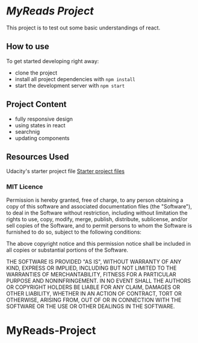 # *MyReads Project*
This project is to test out some basic understandings of react.


## How to use

To get started developing right away:

* clone the project
* install all project dependencies with `npm install`
* start the development server with `npm start`

## Project Content

* fully responsive design 
* using states in react
* searchnig 
* updating components 


## Resources Used

Udacity's starter project file 
[Starter project files](https://github.com/udacity/reactnd-project-myreads-starter)

### MIT Licence 

Permission is hereby granted, free of charge, to any person obtaining a copy of this software and associated documentation files (the "Software"), to deal in the Software without restriction, including without limitation the rights to use, copy, modify, merge, publish, distribute, sublicense, and/or sell copies of the Software, and to permit persons to whom the Software is furnished to do so, subject to the following conditions:

The above copyright notice and this permission notice shall be included in all copies or substantial portions of the Software.

THE SOFTWARE IS PROVIDED "AS IS", WITHOUT WARRANTY OF ANY KIND, EXPRESS OR IMPLIED, INCLUDING BUT NOT LIMITED TO THE WARRANTIES OF MERCHANTABILITY, FITNESS FOR A PARTICULAR PURPOSE AND NONINFRINGEMENT. IN NO EVENT SHALL THE AUTHORS OR COPYRIGHT HOLDERS BE LIABLE FOR ANY CLAIM, DAMAGES OR OTHER LIABILITY, WHETHER IN AN ACTION OF CONTRACT, TORT OR OTHERWISE, ARISING FROM, OUT OF OR IN CONNECTION WITH THE SOFTWARE OR THE USE OR OTHER DEALINGS IN THE SOFTWARE.









# MyReads-Project
